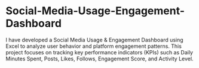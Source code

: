 # Social-Media-Usage-Engagement-Dashboard
I have developed a Social Media Usage &amp; Engagement Dashboard using Excel to analyze user behavior and platform engagement patterns. This project focuses on tracking key performance indicators (KPIs) such as Daily Minutes Spent, Posts, Likes, Follows, Engagement Score, and Activity Level.
